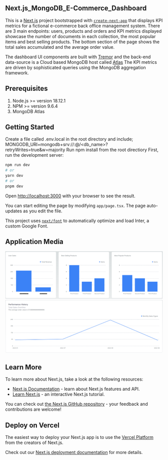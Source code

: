 ## Next.js_MongoDB_E-Commerce_Dashboard
This is a [Next.js](https://nextjs.org/) project bootstrapped with [`create-next-app`](https://github.com/vercel/next.js/tree/canary/packages/create-next-app) that displays KPI metrics for a fictional e-commerce back office management system. There are 3 main endpoints: users, products and orders and KPI metrics displayed showcase the number of documents in each collection, the most popular items and best selling products. The bottom section of the page shows the total sales accumulated and the average order value.

The dashboard UI components are built with [Tremor](https://www.tremor.so/) and the back-end data-source is a Cloud based MongoDB host called [Atlas](https://www.mongodb.com/atlas/database) The KPI metrics are driven by sophisticated queries using the MongoDB aggregation framework.

## Prerequisites
1) Node.js >= version 18.12.1
2) NPM >= version 9.6.4
3) MongoDB Atlas 

## Getting Started

Create a file called .env.local in the root directory and include;
MONGODB_URI=mongodb+srv://<User>:<Password>@<Cluster-Info>/<db_name>?retryWrites=true&w=majority
Run npm install from the root directiory
First, run the development server:

```bash
npm run dev
# or
yarn dev
# or
pnpm dev
```

Open [http://localhost:3000](http://localhost:3000) with your browser to see the result.

You can start editing the page by modifying `app/page.tsx`. The page auto-updates as you edit the file.

This project uses [`next/font`](https://nextjs.org/docs/basic-features/font-optimization) to automatically optimize and load Inter, a custom Google Font.

## Application Media
![Kpi Metrics](public/KPI_Metrics.png)
![Kpi Metrics](public/KPI_Metric.png)

## Learn More

To learn more about Next.js, take a look at the following resources:

- [Next.js Documentation](https://nextjs.org/docs) - learn about Next.js features and API.
- [Learn Next.js](https://nextjs.org/learn) - an interactive Next.js tutorial.

You can check out [the Next.js GitHub repository](https://github.com/vercel/next.js/) - your feedback and contributions are welcome!

## Deploy on Vercel

The easiest way to deploy your Next.js app is to use the [Vercel Platform](https://vercel.com/new?utm_medium=default-template&filter=next.js&utm_source=create-next-app&utm_campaign=create-next-app-readme) from the creators of Next.js.

Check out our [Next.js deployment documentation](https://nextjs.org/docs/deployment) for more details.
